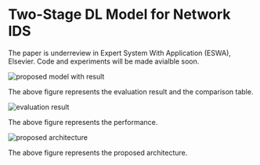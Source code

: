 # Two-Stage DL Model for Network IDS

The paper is underreview in Expert System With Application (ESWA), Elsevier. Code and experiments will be made avialble soon.

![proposed model with result](https://user-images.githubusercontent.com/20646204/196616206-28a064d1-9864-4429-a607-246c653f141d.png)

The above figure represents the evaluation result and the comparison table.

![evaluation result](https://user-images.githubusercontent.com/20646204/196616432-d913b416-9402-438b-b44f-29c502ef9258.png)

The above figure represents the performance.

![proposed architecture](https://user-images.githubusercontent.com/20646204/196616581-916c8172-820a-4974-8f80-236ea93b6e5e.png)

The above figure represents the proposed architecture.

